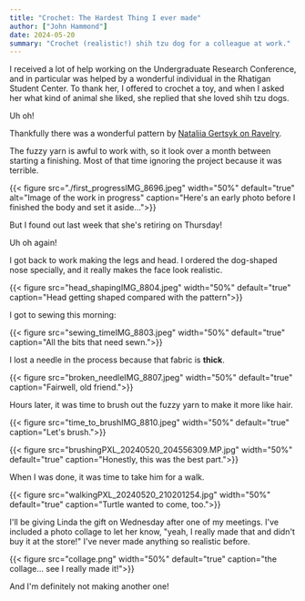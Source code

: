 ```yaml
---
title: "Crochet: The Hardest Thing I ever made"
author: ["John Hammond"]
date: 2024-05-20
summary: "Crochet (realistic!) shih tzu dog for a colleague at work."
---
```


I received a lot of help working on the Undergraduate Research Conference, and in particular was helped by a wonderful individual in the Rhatigan Student Center. To thank her, I offered to crochet a toy, and when I asked her what kind of animal she liked, she replied that she loved shih tzu dogs. 

Uh oh!

Thankfully there was a wonderful pattern by [Nataliia Gertsyk on Ravelry](https://www.ravelry.com/patterns/library/realistic-shih-tzu-dog). 

The fuzzy yarn is awful to work with, so it look over a month between starting a finishing. Most of that time ignoring the project because it was terrible.

{{< figure src="./first_progressIMG_8696.jpeg" width="50%" default="true" alt="Image of the work in progress" caption="Here's an early photo before I finished the body and set it aside...">}} 

But I found out last week that she's retiring on Thursday!

Uh oh again! 

I got back to work making the legs and head.  I ordered the dog-shaped nose specially, and it really makes the face look realistic.

{{< figure src="head_shapingIMG_8804.jpeg" width="50%" default="true" caption="Head getting shaped compared with the pattern">}} 

I got to sewing this morning: 

{{< figure src="sewing_timeIMG_8803.jpeg" width="50%" default="true" caption="All the bits that need sewn.">}} 

I lost a needle in the process because that fabric is **thick**.

{{< figure src="broken_needleIMG_8807.jpeg" width="50%" default="true" caption="Fairwell, old friend.">}} 

Hours later, it was time to brush out the fuzzy yarn to make it more like hair.

{{< figure src="time_to_brushIMG_8810.jpeg" width="50%" default="true" caption="Let's brush.">}} 

{{< figure src="brushingPXL_20240520_204556309.MP.jpg" width="50%" default="true" caption="Honestly, this was the best part.">}} 

When I was done, it was time to take him for a walk.

{{< figure src="walkingPXL_20240520_210201254.jpg" width="50%" default="true" caption="Turtle wanted to come, too.">}} 

I'll be giving Linda the gift on Wednesday after one of my meetings. I've included a photo collage to let her know, "yeah, I really made that and didn't buy it at the store!"  I've never made anything so realistic before.

{{< figure src="collage.png" width="50%" default="true" caption="the collage... see I really made it!">}} 


And I'm definitely not making another one! 
